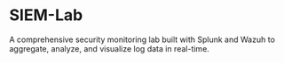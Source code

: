# SIEM-Lab
A comprehensive security monitoring lab built with Splunk and Wazuh to aggregate, analyze, and visualize log data in real-time.
